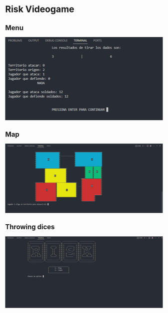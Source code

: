 # Risk Videogame

## Menu
![Alt text](screenshots/Dices.PNG?raw=true "Menu")

## Map
![Alt text](screenshots/Map.PNG?raw=true "Map")

## Throwing dices
![Alt text](screenshots/Menu.PNG?raw=true "Menu")